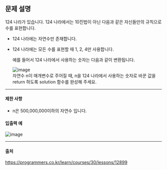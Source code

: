 
## 문제 설명
124 나라가 있습니다. 124 나라에서는 10진법이 아닌 다음과 같은 자신들만의 규칙으로 수를 표현합니다.

* 124 나라에는 자연수만 존재합니다.
* 124 나라에는 모든 수를 표현할 때 1, 2, 4만 사용합니다.    

  예를 들어서 124 나라에서 사용하는 숫자는 다음과 같이 변환됩니다.  
    
  ![image](https://user-images.githubusercontent.com/76280200/147558622-3cd0c3b2-0453-4250-abc8-c07510bbda5e.png)  
  자연수 n이 매개변수로 주어질 때, n을 124 나라에서 사용하는 숫자로 바꾼 값을 return 하도록 solution 함수를 완성해 주세요.
***
#### 제한 사항
* n은 500,000,000이하의 자연수 입니다.

#### 입출력 예
![image](https://user-images.githubusercontent.com/76280200/147558740-bcc80681-a33a-4d53-b46a-29ef7e909519.png)
***
#### 출처
<https://programmers.co.kr/learn/courses/30/lessons/12899>
